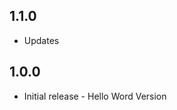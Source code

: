 <!-- https://developers.home-assistant.io/docs/add-ons/presentation#keeping-a-changelog -->

## 1.1.0

- Updates

## 1.0.0

- Initial release - Hello Word Version
